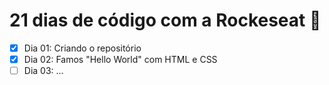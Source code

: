 # 21 dias de código com a Rockeseat 🚀

- [x] Dia 01: Criando o repositório
- [x] Dia 02: Famos "Hello World" com HTML e CSS
- [ ] Dia 03: ...
